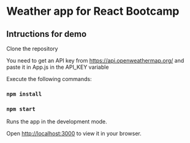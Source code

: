 # Weather app for React Bootcamp

## Intructions for demo

Clone the repository

You need to get an API key from https://api.openweathermap.org/ and paste it in App.js in the API_KEY variable

Execute the following commands:

### `npm install`

### `npm start`

Runs the app in the development mode.

Open [http://localhost:3000](http://localhost:3000) to view it in your browser.
